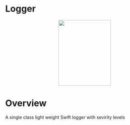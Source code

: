 # Logger
<p align="center">
  <img width="166" height="208" src="https://github.com/alongenosar/Logger/blob/master/light.png">
</p>


# Overview
A single class light weight Swift logger with sevirity levels



